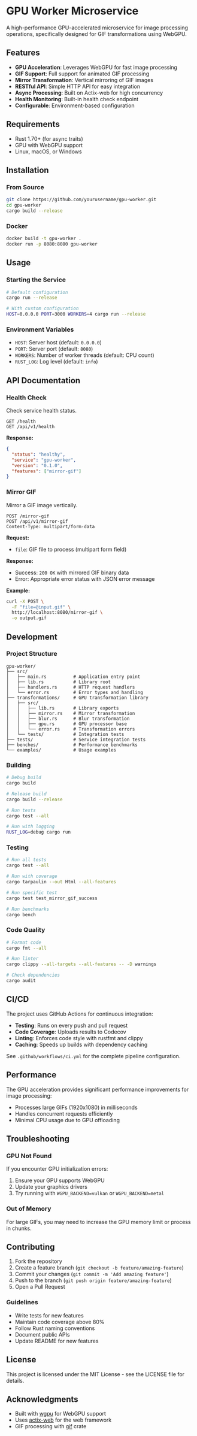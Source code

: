 # GPU Worker Microservice

A high-performance GPU-accelerated microservice for image processing operations, specifically designed for GIF transformations using WebGPU.

## Features

- **GPU Acceleration**: Leverages WebGPU for fast image processing
- **GIF Support**: Full support for animated GIF processing
- **Mirror Transformation**: Vertical mirroring of GIF images
- **RESTful API**: Simple HTTP API for easy integration
- **Async Processing**: Built on Actix-web for high concurrency
- **Health Monitoring**: Built-in health check endpoint
- **Configurable**: Environment-based configuration

## Requirements

- Rust 1.70+ (for async traits)
- GPU with WebGPU support
- Linux, macOS, or Windows

## Installation

### From Source

```bash
git clone https://github.com/yourusername/gpu-worker.git
cd gpu-worker
cargo build --release
```

### Docker

```bash
docker build -t gpu-worker .
docker run -p 8080:8080 gpu-worker
```

## Usage

### Starting the Service

```bash
# Default configuration
cargo run --release

# With custom configuration
HOST=0.0.0.0 PORT=3000 WORKERS=4 cargo run --release
```

### Environment Variables

- `HOST`: Server host (default: `0.0.0.0`)
- `PORT`: Server port (default: `8080`)
- `WORKERS`: Number of worker threads (default: CPU count)
- `RUST_LOG`: Log level (default: `info`)

## API Documentation

### Health Check

Check service health status.

```http
GET /health
GET /api/v1/health
```

**Response:**
```json
{
  "status": "healthy",
  "service": "gpu-worker",
  "version": "0.1.0",
  "features": ["mirror-gif"]
}
```

### Mirror GIF

Mirror a GIF image vertically.

```http
POST /mirror-gif
POST /api/v1/mirror-gif
Content-Type: multipart/form-data
```

**Request:**
- `file`: GIF file to process (multipart form field)

**Response:**
- Success: `200 OK` with mirrored GIF binary data
- Error: Appropriate error status with JSON error message

**Example:**
```bash
curl -X POST \
  -F "file=@input.gif" \
  http://localhost:8080/mirror-gif \
  -o output.gif
```

## Development

### Project Structure

```
gpu-worker/
├── src/
│   ├── main.rs          # Application entry point
│   ├── lib.rs           # Library root
│   ├── handlers.rs      # HTTP request handlers
│   └── error.rs         # Error types and handling
├── transformations/     # GPU transformation library
│   ├── src/
│   │   ├── lib.rs       # Library exports
│   │   ├── mirror.rs    # Mirror transformation
│   │   ├── blur.rs      # Blur transformation
│   │   ├── gpu.rs       # GPU processor base
│   │   └── error.rs     # Transformation errors
│   └── tests/           # Integration tests
├── tests/               # Service integration tests
├── benches/             # Performance benchmarks
└── examples/            # Usage examples
```

### Building

```bash
# Debug build
cargo build

# Release build
cargo build --release

# Run tests
cargo test --all

# Run with logging
RUST_LOG=debug cargo run
```

### Testing

```bash
# Run all tests
cargo test --all

# Run with coverage
cargo tarpaulin --out Html --all-features

# Run specific test
cargo test test_mirror_gif_success

# Run benchmarks
cargo bench
```

### Code Quality

```bash
# Format code
cargo fmt --all

# Run linter
cargo clippy --all-targets --all-features -- -D warnings

# Check dependencies
cargo audit
```

## CI/CD

The project uses GitHub Actions for continuous integration:

- **Testing**: Runs on every push and pull request
- **Code Coverage**: Uploads results to Codecov
- **Linting**: Enforces code style with rustfmt and clippy
- **Caching**: Speeds up builds with dependency caching

See `.github/workflows/ci.yml` for the complete pipeline configuration.

## Performance

The GPU acceleration provides significant performance improvements for image processing:

- Processes large GIFs (1920x1080) in milliseconds
- Handles concurrent requests efficiently
- Minimal CPU usage due to GPU offloading

## Troubleshooting

### GPU Not Found

If you encounter GPU initialization errors:

1. Ensure your GPU supports WebGPU
2. Update your graphics drivers
3. Try running with `WGPU_BACKEND=vulkan` or `WGPU_BACKEND=metal`

### Out of Memory

For large GIFs, you may need to increase the GPU memory limit or process in chunks.

## Contributing

1. Fork the repository
2. Create a feature branch (`git checkout -b feature/amazing-feature`)
3. Commit your changes (`git commit -m 'Add amazing feature'`)
4. Push to the branch (`git push origin feature/amazing-feature`)
5. Open a Pull Request

### Guidelines

- Write tests for new features
- Maintain code coverage above 80%
- Follow Rust naming conventions
- Document public APIs
- Update README for new features

## License

This project is licensed under the MIT License - see the LICENSE file for details.

## Acknowledgments

- Built with [wgpu](https://github.com/gfx-rs/wgpu) for WebGPU support
- Uses [actix-web](https://actix.rs/) for the web framework
- GIF processing with [gif](https://github.com/image-rs/image-gif) crate